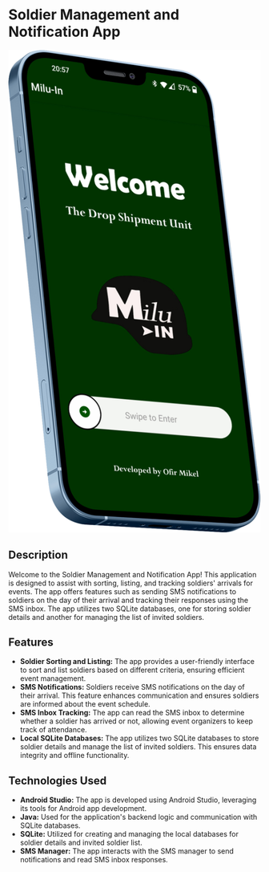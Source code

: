   <h1>Soldier Management and Notification App</h1>
  <img src="https://raw.githubusercontent.com/OfirMikel/Portfolio/master/miluin/Layer%201.png" alt="App Logo">
  
  <h2>Description</h2>
  <p>Welcome to the Soldier Management and Notification App! This application is designed to assist with sorting, listing, and tracking soldiers' arrivals for events. The app offers features such as sending SMS notifications to soldiers on the day of their arrival and tracking their responses using the SMS inbox. The app utilizes two SQLite databases, one for storing soldier details and another for managing the list of invited soldiers.</p>

  <h2>Features</h2>
  <ul>
    <li><strong>Soldier Sorting and Listing:</strong> The app provides a user-friendly interface to sort and list soldiers based on different criteria, ensuring efficient event management.</li>
    <li><strong>SMS Notifications:</strong> Soldiers receive SMS notifications on the day of their arrival. This feature enhances communication and ensures soldiers are informed about the event schedule.</li>
    <li><strong>SMS Inbox Tracking:</strong> The app can read the SMS inbox to determine whether a soldier has arrived or not, allowing event organizers to keep track of attendance.</li>
    <li><strong>Local SQLite Databases:</strong> The app utilizes two SQLite databases to store soldier details and manage the list of invited soldiers. This ensures data integrity and offline functionality.</li>
  </ul>

  <h2>Technologies Used</h2>
  <ul>
    <li><strong>Android Studio:</strong> The app is developed using Android Studio, leveraging its tools for Android app development.</li>
    <li><strong>Java:</strong> Used for the application's backend logic and communication with SQLite databases.</li>
    <li><strong>SQLite:</strong> Utilized for creating and managing the local databases for soldier details and invited soldier list.</li>
    <li><strong>SMS Manager:</strong> The app interacts with the SMS manager to send notifications and read SMS inbox responses.</li>
  </ul>



  
